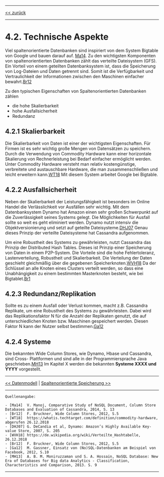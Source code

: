 ***

[<< zurück](02_toc.md)

***

# 4.2. Technische Aspekte

Viel spaltenorientierte Datenbanken sind inspiriert von dem System Bigtable von Google und bauen darauf auf. [Ma14](references.md). Zu den wichtigsten Komponenten von spaltenorientierten Datenbanken zählt das verteilte Dateisystem (GFS). Ein Vorteil von einem geteilten Datenbanksystem ist, dass die Speicherung von Log-Dateien und Daten getrennt sind. Somit ist die Verfügbarkeit und Vertraulichkeit der Informationen zwischen den Maschinen einfacher bewahrt.[Br12](references.md)

Zu den typischen Eigenschaften von Spaltenorientierten Datenbanken zählen
- die hohe Skalierbarkeit
- hohe Ausfallsicherheit
- Redundanz



## 4.2.1 Skalierbarkeit
Die Skalierbarkeit von Daten ist einer der wichtigsten Eigenschaften. Für Firmen ist es sehr wichtig große Mengen von Datensätzen zu speichern. Durch die Verwendung von Commodity Hardware kann einer horizontale Skalierung von Rechnerleistung bei Bedarf einfacher ermöglicht werden. Unter Commodity Hardware versteht man relativ kostengünstige, verbreitete und austauschbare Hardware, die man zusammenschließen und leicht erweitern kann.[WT18](references.md) Mit diesem System arbeitet Google bei Bigtable.

## 4.2.2 Ausfallsicherheit
Neben der Skalierbarkeit der Leistungsfähigkeit ist besonders im Online Handel die Verlässlichkeit vor Ausfällen sehr wichtig. Mit dem Datenbanksystem Dynamo hat Amazon einen sehr großen Schwerpunkt auf die Zuverlässigkeit seines Systems gelegt. Die Möglichkeiten für Ausfall sollte so weit es geht eliminiert werden. Dynamo nutzt intensiv die Objektversionierung und setzt auf geteilte Dateisysteme.[DHJ07](references.md) Genau dieses Prinzip der verteilte Dateisysteme hat Cassandra aufgenommen. 

Um eine Robustheit des Systems zu gewährleisten, nutzt Cassandra das Prinzip der Distributed Hash Tables. Dieses ist Prinzip einer Speicherung von Daten in einem P2P-System. Die Vorteile sind die hohe Fehlertoleranz, Lastenverteilung, Robustheit und Skalierbarkeit. Die Verteilung der Daten geschieht gleichmäßig über die gegebenen Speicherknoten.[WVH18](references.md) 
Da der Schlüssel an alle Knoten eines Clusters verteilt werden, so dass eine Unabhängigkeit zu einem bestimmten Masterknoten besteht, wie bei Bigtablet.[Br1](references.md)

## 4.2.3 Redundanz/Replikation
Sollte es zu einem Ausfall oder Verlust kommen, macht z.B. Cassandra Replikate, um eine Robustheit des Systems zu gewährleisten. Dabei wird das Replikationsfaktor N für die Anzahl der Replikaten genutzt, die auf unterschiedlichen Knoten bzw. Maschinen gespeichert werden. Diesen Faktor N kann der Nutzer selbst bestimmen.[Ga12](references.md)    

## 4.2.4 Systeme

Die bekannten Wide Column Stores, wie Dynamo, Hbase und Cassandra, sind Cross- Plattformen und sind alle in der Programmiersprache Java geschrieben.[MH13](references.md)     Im Kapitel X werden die bekannten **Systeme XXXX und YYYY** vorgestellt.


***

[<< Datenmodell](06-1_data_model.md) | [Spaltenorientierte Speicherung >>](06-3_storage.md)

***

```
Quellenangabe:

- [Ma14]  V. Manoj, Comparative Study of NoSQL Document, Column Store Databases and Evaluation of Cassandra, 2014, S. 13
- [Br12]  F. Bruckner, Wide Column Stores, 2012, S.5
- [WT18]  https://whatis.techtarget.com/definition/commodity-hardware, abgerufen 26.12.2018
- [DHJ07] G. DeCandia et al, Dynamo: Amazon’s Highly Available Key-value Store, 2007, S. 205
- [WVH18] https://de.wikipedia.org/wiki/Verteilte_Hashtabelle, 26.12.2018
- [Br12]  F. Bruckner, Wide Column Stores, 2012, S.5
- [Ga12]  M. Gassner, Einsatz von (No)SQL-Datenbanken am Beispiel von Facebook, 2012, S.10
- [MH13]  A. B. M. Moniruzzaman und S. A. Hossain, NoSQL Database: New Era of Databases for Big data Analytics - Classification, Characteristics and Comparison, 2013. S. 9

```
***